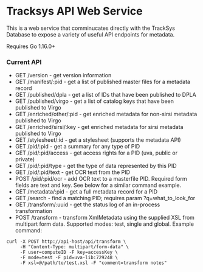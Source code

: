 # Tracksys API Web Service

This is a web service that comminucates directly with the TrackSys Database
to expose a variety of useful API endpoints for metadata.

Requires Go 1.16.0+

### Current API

* GET /version - get version information
* GET /manifest/:pid - get a list of published master files for a metadata record
* GET /published/dpla - get a list of IDs that have been published to DPLA
* GET /published/virgo - get a list of catalog keys that have been published to Virgo
* GET /enriched/other/:pid - get enriched metadata for non-sirsi metadata published to Virgo
* GET /enriched/sirsi/:key - get enriched metadata for sirsi metadata published to Virgo
* GET /stylesheet/:id - get a stylesheet (supports the metadata API)
* GET /pid/:pid - get a summary for any type of PID
* GET /pid/:pid/access - get access rights for a PID (uva, public or private)
* GET /pid/:pid/type - get the type of data represented by this PID
* GET /pid/:pid/text - get OCR text from the PID
* POST /pid/:pid/ocr - add OCR text to a masterfile PID. Required form fields are text and key. See below for a similar command example.
* GET /metadata/:pid - get a full metadata record for a PID
* GET /search - find a matching PID; requires param ?q=what_to_look_for
* GET /transform/:uuid - get the status log of an in-process transformation
* POST /transform - transform XmlMetadata using the supplied XSL from multipart form data. Supported modes: test, single and global. Example command:
```
curl -X POST http://api-host/api/transform \
     -H "Content-Type: multipart/form-data" \
     -F user=computeID -F key=accessKey \
     -F mode=test -F pid=uva-lib:729248 \
     -F xsl=@/path/to/test.xsl -F "comment=transform notes"
```

